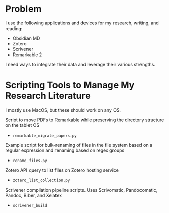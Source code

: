 
# Problem

I use the following applications and devices for my research, writing, and reading:
- Obsidian MD
- Zotero
- Scrivener
- Remarkable 2

I need ways to integrate their data and leverage their various strengths.

# Scripting Tools to Manage My Research Literature

I mostly use MacOS, but these should work on any OS.

Script to move PDFs to Remarkable while preserving the directory structure on the tablet OS
- `remarkable_migrate_papers.py`

Example script for bulk-renaming of files in the file system based on a regular expression and renaming based on regex groups
- `rename_files.py`

Zotero API query to list files on Zotero hosting service
- `zotero_list_collection.py`


Scrivener compilation pipeline scripts.  Uses Scrivomatic, Pandocomatic, Pandoc, Biber, and Xelatex
- `scrivener_build`


